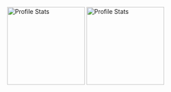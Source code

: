 <p align="left">
  <img src="https://github-readme-stats.vercel.app/api?username=koushik-ap24&show_icons=true&rank_icon=github&hide=issues&theme=algolia" alt="Profile Stats" height=180px/>
  <img src="https://github-readme-stats.vercel.app/api/top-langs/?username=koushik-ap24&layout=donut&hide=css&theme=algolia" alt="Profile Stats" height=180px/>
</p>